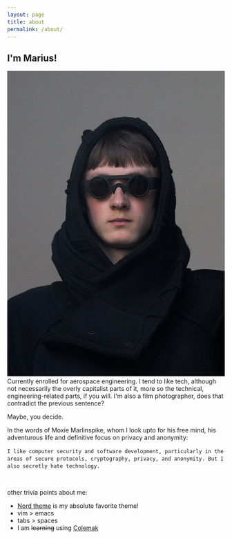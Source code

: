 ```yaml
---
layout: page
title: about
permalink: /about/
---
```


## I'm Marius!

![](/images/small/me-4.jpg)
Currently enrolled for aerospace engineering.
I tend to like tech, although not necessarily the overly capitalist parts of it, more so
the technical, engineering-related parts, if you will.
I'm also a film photographer, does that contradict the previous sentence?


Maybe, you decide.

In the words of Moxie Marlinspike, whom I look upto for his free mind, his adventurous
life and definitive focus on privacy and anonymity:

`I like computer security and software development, particularly in the areas of secure protocols, cryptography, privacy, and anonymity. But I also secretly hate technology.`

<br/>

other trivia points about me:
* [Nord theme](https://www.nordtheme.com/) is my absolute favorite theme!
* vim > emacs
* tabs > spaces
* I am ~~learning~~ using [Colemak](https://colemak.com/)
